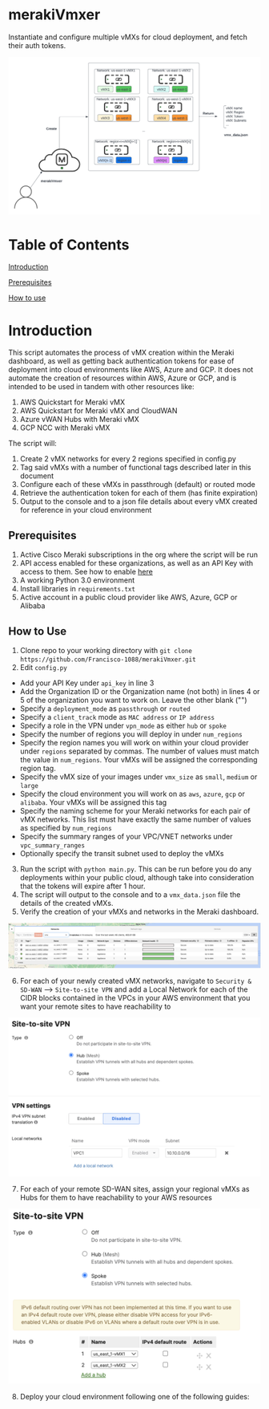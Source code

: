 # merakiVmxer
Instantiate and configure multiple vMXs for cloud deployment, and fetch their auth tokens.

![image alt text](images/merakiVmxer.png)

# Table of Contents

[Introduction](#intro)

[Prerequisites](#prereq)

[How to use](#howtouse)

<a id="intro"></a>

# Introduction

This script automates the process of vMX creation within the Meraki dashboard, as well as getting back authentication tokens for ease of deployment into cloud environments like AWS, Azure and GCP. It does not automate the creation of resources within AWS, Azure or GCP, and is intended to be used in tandem with other resources like:

1. AWS Quickstart for Meraki vMX
2. AWS Quickstart for Meraki vMX and CloudWAN
3. Azure vWAN Hubs with Meraki vMX
4. GCP NCC with Meraki vMX

The script will:

1. Create 2 vMX networks for every 2 regions specified in config.py
2. Tag said vMXs with a number of functional tags described later in this document
3. Configure each of these vMXs in passthrough (default) or routed mode
4. Retrieve the authentication token for each of them (has finite expiration)
5. Output to the console and to a json file details about every vMX created for reference in your cloud environment


<a id="prereq"></a>

## Prerequisites

1. Active Cisco Meraki subscriptions in the org where the script will be run
2. API access enabled for these organizations, as well as an API Key with access to them. See how to enable [here](https://documentation.meraki.com/General_Administration/Other_Topics/Cisco_Meraki_Dashboard_API)
3. A working Python 3.0 environment
4. Install libraries in `requirements.txt`
5. Active account in a public cloud provider like AWS, Azure, GCP or Alibaba

<a id="howtouse"></a>

## How to Use

1. Clone repo to your working directory with `git clone https://github.com/Francisco-1088/merakiVmxer.git`
2. Edit `config.py`
* Add your API Key under `api_key` in line 3
* Add the Organization ID or the Organization name (not both) in lines 4 or 5 of the organization you want to work on. Leave the other blank ("")
* Specify a `deployment_mode` as `passthrough` or `routed`
* Specify a `client_track` mode as `MAC address` or `IP address`
* Specify a role in the VPN under `vpn_mode` as either `hub` or `spoke`
* Specify the number of regions you will deploy in under `num_regions`
* Specify the region names you will work on within your cloud provider under `regions` separated by commas. The number of values must match the value in `num_regions`. Your vMXs will be assigned the corresponding region tag.
* Specify the vMX size of your images under `vmx_size` as `small`, `medium` or `large`
* Specify the cloud environment you will work on as `aws`, `azure`, `gcp` or `alibaba`. Your vMXs will be assigned this tag
* Specify the naming scheme for your Meraki networks for each pair of vMX networks. This list must have exactly the same number of values as specified by `num_regions`
* Specify the summary ranges of your VPC/VNET networks under `vpc_summary_ranges`
* Optionally specify the transit subnet used to deploy the vMXs
3. Run the script with `python main.py`. This can be run before you do any deployments within your public cloud, although take into consideration that the tokens will expire after 1 hour.
4. The script will output to the console and to a `vmx_data.json` file the details of the created vMXs.
5. Verify the creation of your vMXs and networks in the Meraki dashboard.

![image alt text](images/deployed_networks.png)

6. For each of your newly created vMX networks, navigate to `Security & SD-WAN` --> `Site-to-site VPN` and add a Local Network for each of the CIDR blocks contained in the VPCs in your AWS environment that you want your remote sites to have reachability to

![image alt text](images/local_networks.png)

7. For each of your remote SD-WAN sites, assign your regional vMXs as Hubs for them to have reachability to your AWS resources

![image alt text](images/spoke_sites.png)

8. Deploy your cloud environment following one of the following guides:




